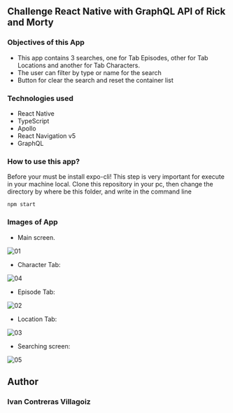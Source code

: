 ## Challenge React Native with GraphQL API of Rick and Morty

### Objectives of this App

- This app contains 3 searches, one for Tab Episodes, other for Tab Locations and another for Tab Characters.
- The user can filter by type or name for the search
- Button for clear the search and reset the container list

### Technologies used

- React Native
- TypeScript
- Apollo
- React Navigation v5
- GraphQL

### How to use this app?

Before your must be install expo-cli! This step is very important for execute in your machine local. Clone this repository in your pc, then change the directory by where be this folder, and write in the command line
```
npm start
```

### Images of App

- Main screen.

![01](https://user-images.githubusercontent.com/64758614/104139531-df302a00-538a-11eb-8bd8-34afbe3011f8.png)

- Character Tab:

![04](https://user-images.githubusercontent.com/64758614/104139568-4b129280-538b-11eb-84aa-8d6435cfea2d.png)

- Episode Tab:

![02](https://user-images.githubusercontent.com/64758614/104139583-5ebdf900-538b-11eb-8ab4-4d6b244e1894.png)

- Location Tab:

![03](https://user-images.githubusercontent.com/64758614/104139590-6d0c1500-538b-11eb-9d18-c10be950ea3c.png)

- Searching screen:

![05](https://user-images.githubusercontent.com/64758614/104139599-7a290400-538b-11eb-891d-5cc5289326b6.png)


## Author
### Ivan Contreras Villagoiz
